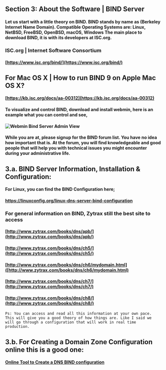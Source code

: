 
## Section 3: About the Software | BIND Server

#### Let us start with a little theory on BIND. BIND stands by name as (**Berkeley Internet Name Domain**). Compatible Operating Systems are: Linux, NetBSD, FreeBSD, OpenBSD, macOS, Windows The main place to download BIND, it is with its developers at ISC.org.

### ISC.org | Internet Software Consortium
#### [https://www.isc.org/bind/](https://www.isc.org/bind/)

## For Mac OS X | How to run BIND 9 on Apple Mac OS X?

#### [https://kb.isc.org/docs/aa-00312](https://kb.isc.org/docs/aa-00312)

#### To visualize and control BIND, download and install webmin, here is an example what you can control and see,

#### ![Webmin Bind Server Admin View]({{site.baseurl}}/img/webmin-bind-dns-server-1280x640-01.png)

#### While you are at, please **signup for the BIND forum list**. You have no idea how important that is. At the forum, you will find knowledgeable and good people that will help you with technical issues you might encounter during your administrative life.

## 3.a. BIND Server Information, Installation & Configuration:
#### For Linux, you can find the BIND Configuration here;
#### https://linuxconfig.org/linux-dns-server-bind-configuration

### For general information on BIND, Zytrax still the best site to access

#### [http://www.zytrax.com/books/dns/apb/](http://www.zytrax.com/books/dns/apb/)

#### [http://www.zytrax.com/books/dns/ch5/](http://www.zytrax.com/books/dns/ch5/)

#### [http://www.zytrax.com/books/dns/ch6/mydomain.html]([http://www.zytrax.com/books/dns/ch6/mydomain.html)

#### [http://www.zytrax.com/books/dns/ch7/](http://www.zytrax.com/books/dns/ch7/)

#### [http://www.zytrax.com/books/dns/ch8/](http://www.zytrax.com/books/dns/ch8/)

```
Ps: You can access and read all this information at your own pace. This will give you a good theory of how things are. Like I said we will go through a configuration that will work in real time production.

```

## 3.b. For Creating a Domain Zone Configuration online this is a good one:

#### [Online Tool to Create a DNS BIND configuration](https://ceipam.eu/en/bindgen.php)
